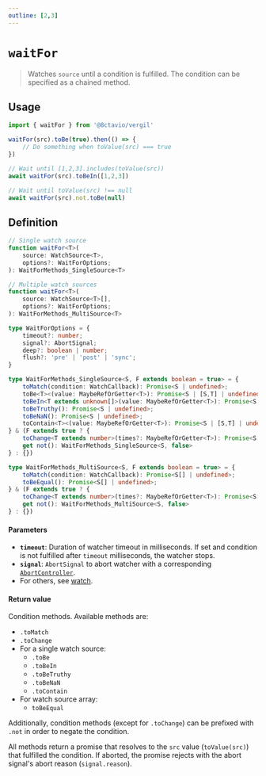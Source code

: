 ```yaml
---
outline: [2,3]
---
```


# `waitFor`

> Watches `source` until a condition is fulfilled. The condition can be specified as a chained method.

## Usage

```js
import { waitFor } from '@8ctavio/vergil'

waitFor(src).toBe(true).then(() => {
    // Do something when toValue(src) === true
})

// Wait until [1,2,3].includes(toValue(src))
await waitFor(src).toBeIn([1,2,3])

// Wait until toValue(src) !== null
await waitFor(src).not.toBe(null)
```

## Definition

```ts
// Single watch source
function waitFor<T>(
    source: WatchSource<T>,
    options?: WaitForOptions;
): WaitForMethods_SingleSource<T>

// Multiple watch sources
function waitFor<T>(
    source: WatchSource<T>[],
    options?: WaitForOptions;
): WaitForMethods_MultiSource<T>

type WaitForOptions = {
    timeout?: number;
    signal?: AbortSignal;
    deep?: boolean | number;
    flush?: 'pre' | 'post' | 'sync';
}

type WaitForMethods_SingleSource<S, F extends boolean = true> = {
    toMatch(condition: WatchCallback): Promise<S | undefined>;
    toBe<T><(value: MaybeRefOrGetter<T>): Promise<S | [S,T] | undefined>;
    toBeIn<T extends unknown[]>(value: MaybeRefOrGetter<T>): Promise<S | [S,T] | undefined>;
    toBeTruthy(): Promise<S | undefined>;
    toBeNaN(): Promise<S | undefined>;
    toContain<T><(value: MaybeRefOrGetter<T>): Promise<S | [S,T] | undefined>;
} & (F extends true ? {
    toChange<T extends number>(times?: MaybeRefOrGetter<T>): Promise<S | [S,T] | undefined>;
    get not(): WaitForMethods_SingleSource<S, false>
} : {})

type WaitForMethods_MultiSource<S, F extends boolean = true> = {
    toMatch(condition: WatchCallback): Promise<S[] | undefined>;
    toBeEqual(): Promise<S[] | undefined>;
} & (F extends true ? {
    toChange<T extends number>(times?: MaybeRefOrGetter<T>): Promise<S[] | (S | T)[] | undefined>;
    get not(): WaitForMethods_MultiSource<S, false>
} : {})
```

#### Parameters

- **`timeout`**: Duration of watcher timeout in milliseconds. If set and condition is not fulfilled after `timeout` milliseconds, the watcher stops.
- **`signal`**: `AbortSignal` to abort watcher with a corresponding [`AbortController`](https://developer.mozilla.org/en-US/docs/Web/API/AbortController).
- For others, see [watch](https://vuejs.org/api/reactivity-core.html#watch).

#### Return value

Condition methods. Available methods are:

- `.toMatch`
- `.toChange`
- For a single watch source:
    - `.toBe`
    - `.toBeIn`
    - `.toBeTruthy`
    - `.toBeNaN`
    - `.toContain`
- For watch source array:
    - `toBeEqual`

Additionally, condition methods (except for `.toChange`) can be prefixed with `.not` in order to negate the condition.

All methods return a promise that resolves to the `src` value (`toValue(src)`) that fulfilled the condition. If aborted, the promise rejects with the abort signal's abort reason (`signal.reason`).